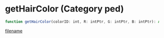 # getHairColor (Category ped)

```js
function getHairColor(colorID: int, R: intPtr, G: intPtr, B: intPtr): Array
```

[filename](getHairColor_m.md ':include')